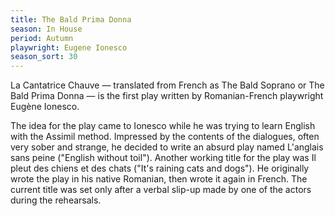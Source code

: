 ```yaml
---
title: The Bald Prima Donna
season: In House
period: Autumn
playwright: Eugene Ionesco
season_sort: 30
---
```


La Cantatrice Chauve — translated from French as The Bald Soprano or The Bald Prima Donna — is the first play written by Romanian-French playwright Eugène Ionesco.

The idea for the play came to Ionesco while he was trying to learn English with the Assimil method. Impressed by the contents of the dialogues, often very sober and strange, he decided to write an absurd play named L'anglais sans peine ("English without toil"). Another working title for the play was Il pleut des chiens et des chats ("It's raining cats and dogs"). He originally wrote the play in his native Romanian, then wrote it again in French. The current title was set only after a verbal slip-up made by one of the actors during the rehearsals.
